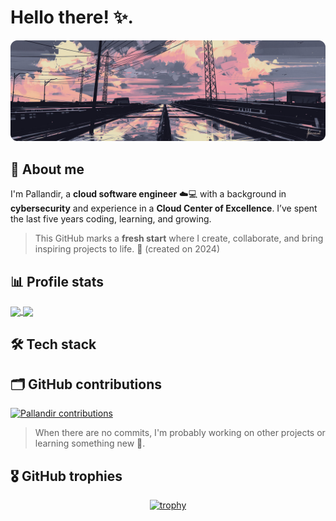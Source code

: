 # Hello there! ✨.

<img src="./railroad.png"/>
<div>



## 🧭 About me

I'm Pallandir, a **cloud software engineer** ☁️💻 with a background in **cybersecurity** and experience in a **Cloud Center of Excellence**. I’ve spent the last five years coding, learning, and growing.

> This GitHub marks a **fresh start** where I create, collaborate, and bring inspiring projects to life. 🚀 (created on 2024)

</div>

## 📊 Profile stats


<a href="https://github.com/anuraghazra/github-readme-stats">
  <img height=200 align="center" src="https://custom-profile-stat-card.vercel.app/api?username=pallandir&theme=catppuccin_mocha&show_icons=true&include_all_commits=true" />
</a>
<a href="https://github.com/anuraghazra/convoychat">
  <img height=200 align="center" src="https://custom-profile-stat-card.vercel.app/api/top-langs/?username=pallandir&layout=compact&theme=catppuccin_mocha&card_width=320" />
</a>


## 🛠️ Tech stack



## 🗂️ GitHub contributions

<a href="#"><img alt="Pallandir contributions" src="https://github-readme-activity-graph.vercel.app/graph/?username=pallandir&bg_color=24273a&color=8bd5ca&line=cad3f5&point=FFFFFF&hide_border=true" /></a>

> When there are no commits, I'm probably working on other projects or learning something new 🤭.


## 🎖️ GitHub trophies

<div align="center">

[![trophy](https://github-profile-trophy.vercel.app/?username=pallandir&theme=nord&column=4)](https://github.com/ryo-ma/github-profile-trophy)

</div>


